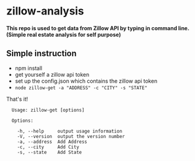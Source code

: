 # zillow-analysis

#### This repo is used to get data from Zillow API by typing in command line. (Simple real estate analysis for self purpose)

## Simple instruction

* npm install
* get yourself a zillow api token
* set up the config.json which contains the zillow api token
* `node zillow-get -a "ADDRESS" -c "CITY" -s "STATE"`

That's it! 

      Usage: zillow-get [options]
    
      Options:
    
        -h, --help     output usage information
        -V, --version  output the version number
        -a, --address  Add Address
        -c, --city     Add City
        -s, --state    Add State